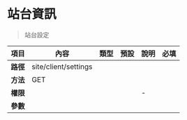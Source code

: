 # 站台資訊

> 站台設定

| 項目         | 內容                         | 類型         | 預設         | 說明                  | 必填  |
|-------------|-----------------------------|--------------|--------------|---------------------|-------|
| <b>路徑</b>  |site/client/settings      |              |              |                     |      |
| <b>方法</b>  | GET                        |              |              |                     |      |
| <b>權限</b>  |            |              |              |          -          |      |
| <b>參數</b>  |                             |              |              |                     |      |
